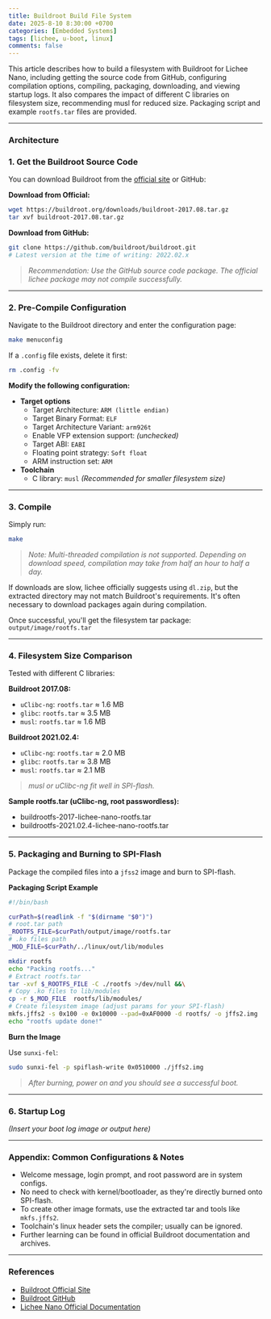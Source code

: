 ```yaml
---
title: Buildroot Build File System
date: 2025-8-10 8:30:00 +0700
categories: [Embedded Systems]
tags: [lichee, u-boot, linux]     
comments: false
---
```


This article describes how to build a filesystem with Buildroot for Lichee Nano, including getting the source code from GitHub, configuring compilation options, compiling, packaging, downloading, and viewing startup logs. It also compares the impact of different C libraries on filesystem size, recommending musl for reduced size. Packaging script and example `rootfs.tar` files are provided.

---

<h3 id="architecture" style="font-weight: bold;">Architecture</h3>

<h3 id="get-buildroot" style="font-weight: bold;">1. Get the Buildroot Source Code</h3>

You can download Buildroot from the <a href="https://buildroot.org/">official site</a> or GitHub:

**Download from Official:**
```sh
wget https://buildroot.org/downloads/buildroot-2017.08.tar.gz
tar xvf buildroot-2017.08.tar.gz
```

**Download from GitHub:**
```sh
git clone https://github.com/buildroot/buildroot.git
# Latest version at the time of writing: 2022.02.x
```
> <em>Recommendation: Use the GitHub source code package. The official lichee package may not compile successfully.</em>

---

<h3 id="pre-compile-config" style="font-weight: bold;">2. Pre-Compile Configuration</h3>

Navigate to the Buildroot directory and enter the configuration page:

```sh
make menuconfig
```

If a `.config` file exists, delete it first:

```sh
rm .config -fv
```

<strong>Modify the following configuration:</strong>

<ul>
<li><strong>Target options</strong>
  <ul>
    <li>Target Architecture: <code>ARM (little endian)</code></li>
    <li>Target Binary Format: <code>ELF</code></li>
    <li>Target Architecture Variant: <code>arm926t</code></li>
    <li>Enable VFP extension support: <em>(unchecked)</em></li>
    <li>Target ABI: <code>EABI</code></li>
    <li>Floating point strategy: <code>Soft float</code></li>
    <li>ARM instruction set: <code>ARM</code></li>
  </ul>
</li>
<li><strong>Toolchain</strong>
  <ul>
    <li>C library: <code>musl</code> <em>(Recommended for smaller filesystem size)</em></li>
  </ul>
</li>
</ul>

---

<h3 id="compile" style="font-weight: bold;">3. Compile</h3>

Simply run:

```sh
make
```
> <em>Note: Multi-threaded compilation is not supported. Depending on download speed, compilation may take from half an hour to half a day.</em>

If downloads are slow, lichee officially suggests using <code>dl.zip</code>, but the extracted directory may not match Buildroot's requirements. It's often necessary to download packages again during compilation.

Once successful, you'll get the filesystem tar package:  
<code>output/image/rootfs.tar</code>

---

<h3 id="filesystem-size" style="font-weight: bold;">4. Filesystem Size Comparison</h3>

Tested with different C libraries:

<strong>Buildroot 2017.08:</strong>
<ul>
<li><code>uClibc-ng</code>: <code>rootfs.tar</code> ≈ 1.6 MB</li>
<li><code>glibc</code>: <code>rootfs.tar</code> ≈ 3.5 MB</li>
<li><code>musl</code>: <code>rootfs.tar</code> ≈ 1.6 MB</li>
</ul>

<strong>Buildroot 2021.02.4:</strong>
<ul>
<li><code>uClibc-ng</code>: <code>rootfs.tar</code> ≈ 2.0 MB</li>
<li><code>glibc</code>: <code>rootfs.tar</code> ≈ 3.8 MB</li>
<li><code>musl</code>: <code>rootfs.tar</code> ≈ 2.1 MB</li>
</ul>

> <em>musl or uClibc-ng fit well in SPI-flash.</em>

<strong>Sample rootfs.tar (uClibc-ng, root passwordless):</strong>
<ul>
<li>buildrootfs-2017-lichee-nano-rootfs.tar</li>
<li>buildrootfs-2021.02.4-lichee-nano-rootfs.tar</li>
</ul>

---

<h3 id="packaging-burning" style="font-weight: bold;">5. Packaging and Burning to SPI-Flash</h3>

Package the compiled files into a <code>jfss2</code> image and burn to SPI-flash.

<strong>Packaging Script Example</strong>

```bash
#!/bin/bash

curPath=$(readlink -f "$(dirname "$0")")
# root.tar path
_ROOTFS_FILE=$curPath/output/image/rootfs.tar
# .ko files path
_MOD_FILE=$curPath/../linux/out/lib/modules

mkdir rootfs
echo "Packing rootfs..."
# Extract rootfs.tar
tar -xvf $_ROOTFS_FILE -C ./rootfs >/dev/null &&\
# Copy .ko files to lib/modules
cp -r $_MOD_FILE  rootfs/lib/modules/
# Create filesystem image (adjust params for your SPI-flash)
mkfs.jffs2 -s 0x100 -e 0x10000 --pad=0xAF0000 -d rootfs/ -o jffs2.img
echo "rootfs update done!"
```

<strong>Burn the Image</strong>

Use <code>sunxi-fel</code>:

```sh
sudo sunxi-fel -p spiflash-write 0x0510000 ./jffs2.img
```
> <em>After burning, power on and you should see a successful boot.</em>

---

<h3 id="startup-log" style="font-weight: bold;">6. Startup Log</h3>

*(Insert your boot log image or output here)*

---

<h3 id="appendix" style="font-weight: bold;">Appendix: Common Configurations &amp; Notes</h3>

<ul>
<li>Welcome message, login prompt, and root password are in system configs.</li>
<li>No need to check with kernel/bootloader, as they're directly burned onto SPI-flash.</li>
<li>To create other image formats, use the extracted tar and tools like <code>mkfs.jffs2</code>.</li>
<li>Toolchain's linux header sets the compiler; usually can be ignored.</li>
<li>Further learning can be found in official Buildroot documentation and archives.</li>
</ul>

---

<h3 id="references" style="font-weight: bold;">References</h3>

<ul>
<li><a href="https://buildroot.org/">Buildroot Official Site</a></li>
<li><a href="https://github.com/buildroot/buildroot">Buildroot GitHub</a></li>
<li><a href="#">Lichee Nano Official Documentation</a></li>
</ul>